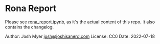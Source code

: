 # Rona Report

Please see [rona_report.ipynb](rona_report.ipynb), as it's the actual content of this repo.  It also contains the changelog.

Author: Josh Myer <josh@joshisanerd.com>
License: CC0
Date: 2022-07-18

